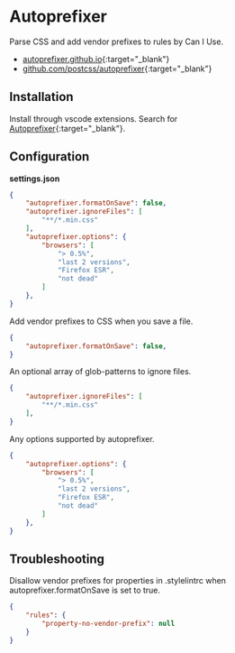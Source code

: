 # Autoprefixer

Parse CSS and add vendor prefixes to rules by Can I Use.

- [autoprefixer.github.io](https://autoprefixer.github.io/){:target="_blank"}
- [github.com/postcss/autoprefixer](https://github.com/postcss/autoprefixer){:target="_blank"}

## Installation

Install through vscode extensions. Search for [Autoprefixer](https://marketplace.visualstudio.com/items?itemName=mrmlnc.vscode-autoprefixer){:target="_blank"}.

## Configuration

**settings.json**

```json
{
    "autoprefixer.formatOnSave": false,
    "autoprefixer.ignoreFiles": [
        "**/*.min.css"
    ],
    "autoprefixer.options": {
        "browsers": [
            "> 0.5%",
            "last 2 versions",
            "Firefox ESR",
            "not dead"
        ]
    },
}
```

Add vendor prefixes to CSS when you save a file.

```json
{
    "autoprefixer.formatOnSave": false,
}
```

An optional array of glob-patterns to ignore files.

```json
{
    "autoprefixer.ignoreFiles": [
        "**/*.min.css"
    ],
}
```

Any options supported by autoprefixer.

```json
{
    "autoprefixer.options": {
        "browsers": [
            "> 0.5%",
            "last 2 versions",
            "Firefox ESR",
            "not dead"
        ]
    },
}
```

## Troubleshooting

Disallow vendor prefixes for properties in .stylelintrc when autoprefixer.formatOnSave is set to true.

```json
{
    "rules": {
        "property-no-vendor-prefix": null
    }
}
```
